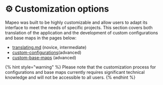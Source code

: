 # ⚙ Customization options

Mapeo was built to be highly customizable and allow users to adapt its interface to meet the needs of specific projects. This section covers both translation of the application and the development of custom configurations and base maps in the pages below:

* [translating.md](translating.md "mention") (novice, intermediate)
* [custom-configurations](custom-configurations/ "mention")(advanced)
* [custom-base-maps](custom-base-maps/ "mention") (advanced)

{% hint style="warning" %}
Please note that the customization process for configurations and base maps currently requires significant technical knowledge and will not be accessible to all users.
{% endhint %}

